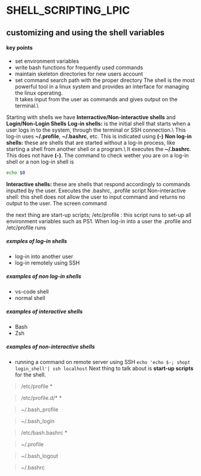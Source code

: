 # SHELL_SCRIPTING_LPIC
  ## customizing and using the shell variables
  #### key points
   - set environment variables
   - write bash functions for frequently used commands 
   - maintain skeleton directories for new users account
   - set command search path with the proper directory
The shell is the most powerful tool in a linux system and provides an interface for managing the linux operating.\
It takes input from the user as commands and gives output on the terminal.\

Starting with shells we have **Interractive/Non-interactive shells** and **Login/Non-Login Shells**
**Log-in shells:** is the initial shell that starts when a user logs in to the system, through the terminal or SSH connection.\ 
This log-in uses **~/.profile**, **~/.bashrc**, etc. This is indicated using **(-)**
**Non log-in shells:** these are shells that are started without a log-in process, like starting a shell from another shell or a program.\ 
It executes the **~/.bashrc**. This does not have **(-)**. 
The command to check wether you are on a log-in shell or a non log-in shell is
```bash
echo $0
```
**Interactive shells:** these are shells that respond accordingly to commands inputted by the user. Executes the .bashrc, .profile script
Non-interactive shell: this shell does not allow the user to input command and returns  no output to the user. The screen command 

the next thing are start-up scripts; 
/etc/profile : this script runs to set-up all environment variables such as PS1.
When log-in into a user the .profile and /etc/profile runs 
##### exmples of log-in shells
- log-in into another user
- log-in remotely using SSH
##### examples of non log-in shells
- vs-code shell
- normal shell
##### examples of interactive shells
- Bash
- Zsh
##### examples of non-interactive shells
- running a command on remote server using SSH
`echo 'echo $-; shopt login_shell'| ssh localhost`
Next thing to talk about is **start-up scripts** for the shell.
> /etc/profile       *

> /etc/profile.d/*   *

> ~/.bash_profile

> ~/.bash_login

> /etc/bash.bashrc   *

> ~/.profile

> ~/.bash_logout

> ~/.bashrc
